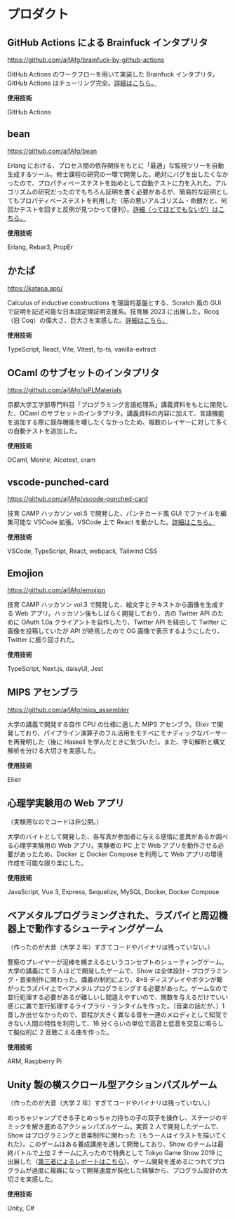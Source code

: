 # プロダクト

## GitHub Actions による Brainfuck インタプリタ

https://github.com/ajfAfg/brainfuck-by-github-actions

GitHub Actions のワークフローを用いて実装した Brainfuck インタプリタ。GitHub Actions はチューリング完全。[詳細はこちら。](https://zenn.dev/cybozu_ept/articles/github-actions-is-turing-complete)

**使用技術**

GitHub Actions

## bean

https://github.com/ajfAfg/bean

Erlang における、プロセス間の依存関係をもとに「最適」な監視ツリーを自動生成するツール。修士課程の研究の一環で開発した。絶対にバグを出したくなかったので、プロパティベーステストを始めとして自動テストに力を入れた。アルゴリズムの研究だったのでもちろん証明を書く必要があるが、簡易的な証明としてもプロパティベーステストを利用した（筋の悪いアルゴリズム・命題だと、何回かテストを回すと反例が見つかって便利）。[詳細（ってほどでもないが）はこちら。](/blog/sasaetesou-tech-no1)

**使用技術**

Erlang, Rebar3, PropEr

## かたぱ

https://katapa.app/

Calculus of inductive constructions を理論的基盤とする、Scratch 風の GUI で証明を記述可能な日本語定理証明支援系。技育展 2023 に出展した。Rocq（旧 Coq）の偉大さ、巨大さを実感した。[詳細はこちら。](/blog/geek-ten-2023)

**使用技術**

TypeScript, React, Vite, Vitest, fp-ts, vanilla-extract

## OCaml のサブセットのインタプリタ

https://github.com/ajfAfg/IoPLMaterials

京都大学工学部専門科目「プログラミング言語処理系」講義資料をもとに開発した、OCaml のサブセットのインタプリタ。講義資料の内容に加えて、言語機能を追加する際に既存機能を壊したくなかったため、複数のレイヤーに対して多くの自動テストを追加した。

**使用技術**

OCaml, Menhir, Alcotest, cram

## vscode-punched-card

https://github.com/ajfAfg/vscode-punched-card

技育 CAMP ハッカソン vol.5 で開発した、パンチカード風 GUI でファイルを編集可能な VSCode 拡張。VSCode 上で React を動かした。[詳細はこちら。](/blog/giiku-camp-vol7-2022)

**使用技術**

VSCode, TypeScript, React, webpack, Tailwind CSS

## Emojion

https://github.com/ajfAfg/emojion

技育 CAMP ハッカソン vol.3 で開発した、絵文字とテキストから画像を生成する Web アプリ。ハッカソン後もしばらく開発しており、古の Twitter API のために OAuth 1.0a クライアントを自作したり、Twitter API を経由して Twitter に画像を投稿していたが API が終焉したので OG 画像で表示するようにしたり、Twitter に振り回された。

**使用技術**

TypeScript, Next.js, daisyUI, Jest

## MIPS アセンブラ

https://github.com/ajfAfg/mips_assembler

大学の講義で開発する自作 CPU の仕様に適した MIPS アセンブラ。Elixir で開発しており、パイプライン演算子のフル活用をモチベにモナディックなパーサーを再発明した（後に Haskell を学んだときに気づいた）。また、字句解析と構文解析を分ける大切さを実感した。

**使用技術**

Elixir

## 心理学実験用の Web アプリ

（実験用なのでコードは非公開。）

大学のバイトとして開発した、各写真が参加者に与える感情に差異があるか調べる心理学実験用の Web アプリ。実験者の PC 上で Web アプリを動作させる必要があったため、Docker と Docker Compose を利用して Web アプリの環境作成を可能な限り楽にした。

**使用技術**

JavaScript, Vue 3, Express, Sequelize, MySQL, Docker, Docker Compose

## ベアメタルプログラミングされた、ラズパイと周辺機器上で動作するシューティングゲーム

（作ったのが大昔（大学 2 年）すぎてコードやバイナリは残っていない。）

警察のプレイヤーが泥棒を捕まえるというコンセプトのシューティングゲーム。大学の講義にて 5 人ほどで開発したゲームで、Show は全体設計・プログラミング・音楽制作に関わった。講義の制約により、8×8 ディスプレイやボタンが繋がったラズパイ上でベアメタルプログラミングする必要があった。ゲームなので並行処理する必要があるが難しいし間違えやすいので、関数を与えるだけでいい感じに裏で並行処理するライブラリ・ランタイムを作った。（音楽の話だが、）1 音しか出せなかったので、音程が大きく異なる音を一連のメロディとして知覚できない人間の特性を利用して、16 分くらいの単位で高音と低音を交互に鳴らして擬似的に 2 音聴こえる曲を作った。

**使用技術**

ARM, Raspberry Pi

## Unity 製の横スクロール型アクションパズルゲーム

（作ったのが大昔（大学 2 年）すぎてコードやバイナリは残っていない。）

めっちゃジャンプできる子とめっちゃ力持ちの子の双子を操作し、ステージのギミックを解き進めるアクションパズルゲーム。実質 2 人で開発したゲームで、Show はプログラミングと音楽制作に関わった（もう一人はイラストを描いてくれた）。このゲームはある養成講座を通して開発しており、Show のチームは最終バトルで上位 2 チームに入ったので特典として Tokyo Game Show 2019 に出展した（[第三者によるレポートはこちら](https://www.watch.impress.co.jp/kodomo_it/news/1211360.html)）。ゲーム開発を進めるにつれてプログラムが過度に複雑になって開発速度が鈍化した経験から、プログラム設計の大切さを実感した。

**使用技術**

Unity, C#
